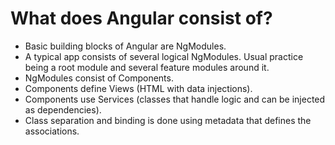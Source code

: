 # What does Angular consist of?

* Basic building blocks of Angular are NgModules.
* A typical app consists of several logical NgModules. Usual practice being a root module and
several feature modules around it.
* NgModules consist of Components.
* Components define Views (HTML with data injections).
* Components use Services (classes that handle logic and can be injected as dependencies).
* Class separation and binding is done using metadata that defines the associations.